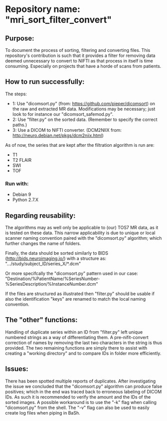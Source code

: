 # Repository name: "mri_sort_filter_convert"

## Purpose:
To document the process of sorting, filtering and converting files.
This repository's contribution is such that it provides a filter for removing data deemed unnecessary to convert to NIFTI as that process in itself is time consuming. Especially on projects that have a horde of scans from patients.

## How to run successfully:
The steps:
- 1: Use "dicomsort.py" (from: https://github.com/pieper/dicomsort) on the raw and extracted MR data. Modifications may be necessary; just look to for instance our "dicomsort_safemod.py".
- 2: Use "filter.py" on the sorted data. (Remember to specify the correct paths.)
- 3: Use a DICOM to NIFTI converter. (DCM2NIIX from: http://neuro.debian.net/pkgs/dcm2niix.html)

As of now, the series that are kept after the filtration algorithm is run are:
- T1
- T2 FLAIR
- SWI
- TOF

### Run with:
- Debian 9
- Python 2.7.X

## Regarding reusability:
The algorithms may as well only be applicable to (our) TOS7 MR data, as it is tested on these data. This narrow applicability is due to unique or local scanner naming convention paired with the "dicomsort.py" algorithm; which further changes the name of folders.

Finally, the data should be sorted similarly to BIDS (http://bids.neuroimaging.io/) with a structure as:
".../study/subject_ID/series_X/*.dcm"

Or more specifcally the "dicomsort.py" pattern used in our case:
"Destination/%PatientName/%SeriesNumber-%SeriesDescription/%InstanceNumber.dcm"

If the files are structured as illustrated then "filter.py" should be usable if also the identification "keys" are renamed to match the local naming convention.

## The "other" functions:
Handling of duplicate series within an ID from "filter.py" left unique numbered strings as a way of differentiating them. A pre-nifit-convert correction of names by removing the last two characters in the string is thus provided. The two remaining functions are simply there to assist with creating a "working directory" and to compare IDs in folder more efficiently.

## Issues:
There has been spotted multiple reports of duplicates. After investigating the issue we concluded that the "dicomsort.py" algorithm can produce false positives; which in the end was traced back to erroneous labeling of DICOM IDs. As such it is recommended to verify the amount and the IDs of the sorted images.
A possible workaround is to use the "-k" flag when calling "dicomsort.py" from the shell.
The "-v" flag can also be used to easily create log files when piping in BaSh.

